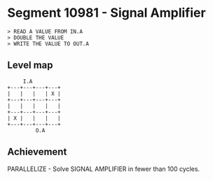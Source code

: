# Segment 10981 - Signal Amplifier

```
> READ A VALUE FROM IN.A
> DOUBLE THE VALUE
> WRITE THE VALUE TO OUT.A
```

## Level map

```
     I.A
+---+---+---+---+
|   |   |   | X |
+---+---+---+---+
|   |   |   |   |
+---+---+---+---+
| X |   |   |   |
+---+---+---+---+
         O.A
```

## Achievement
PARALLELIZE - Solve SIGNAL AMPLIFIER in fewer than 100 cycles.
